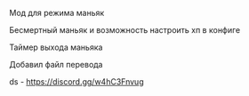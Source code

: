 Мод для режима маньяк

Бесмертный маньяк и возможность настроить хп в конфиге

Таймер выхода маньяка

Добавил файл перевода

ds - https://discord.gg/w4hC3Fnvug
